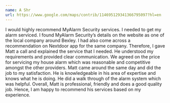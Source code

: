 ```yaml
---
name: A Shr
url: https://www.google.com/maps/contrib/114695129341366795097?hl=en
---
```


I would highly recommend MyAlarm Security services. I needed to get my alarm serviced. I found MyAlarm Security’s details on the website as one of the local company around Bexley. I had also come across a recommendation on Nextdoor app for the same company. Therefore, I gave Matt a call and explained the service that I needed. He understood my requirements and provided clear communication. We agreed on the price for servicing my house alarm which was reasonable and competitive amongst the other providers. Matt came around the same day and did the job to my satisfaction. He is knowledgeable in his area of expertise and knows what he is doing. He did a walk through of the alarm system which was helpful. Overall, Matt is professional, friendly and does a good quality job. Hence, I am happy to recommend his services based on my experience.
